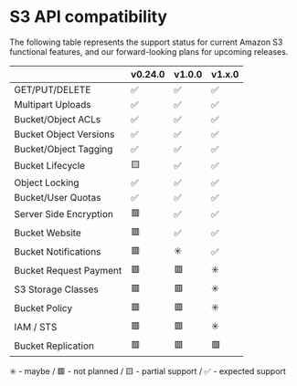 # S3 API compatibility

The following table represents the support status for current Amazon S3
functional features, and our forward-looking plans for upcoming releases.

|                        | v0.24.0 | v1.0.0 | v1.x.0 |
| ---------------------- | ------- | ------ | ------ |
| GET/PUT/DELETE         | ✅      | ✅     | ✅     |
| Multipart Uploads      | ✅      | ✅     | ✅     |
| Bucket/Object ACLs     | ✅      | ✅     | ✅     |
| Bucket Object Versions | ✅      | ✅     | ✅     |
| Bucket/Object Tagging  | ✅      | ✅     | ✅     |
| Bucket Lifecycle       | 🟨      | ✅     | ✅     |
| Object Locking         | ✅      | ✅     | ✅     |
| Bucket/User Quotas     | ✅      | ✅     | ✅     |
| Server Side Encryption | 🟥      | ✅     | ✅     |
| Bucket Website         | 🟥      | ✅     | ✅     |
| Bucket Notifications   | 🟥      | ✳️     | ✅     |
| Bucket Request Payment | 🟥      | 🟥     | ✳️️    |
| S3 Storage Classes     | 🟥      | 🟥     | ✳️️    |
| Bucket Policy          | 🟥      | 🟥️    | ✳️️    |
| IAM / STS              | 🟥      | 🟥     | ✳️     |
| Bucket Replication     | 🟥      | 🟥     | 🟥     |

✳️ - maybe / 🟥 - not planned / 🟨 - partial support / ✅ - expected support
